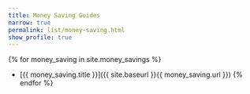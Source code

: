 ```yaml
---
title: Money Saving Guides
narrow: true
permalink: list/money-saving.html
show_profile: true
---
```


{% for money_saving in site.money_savings %}
- [{{ money_saving.title }}]({{ site.baseurl }}{{ money_saving.url }})
{% endfor %}
